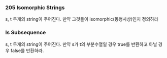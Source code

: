 ### 205 Isomorphic Strings
s, t 두개의 string이 주어진다. 만약 그것들이 isomorphic(동형사상)인지 정의하라 <br>


### Is Subsequence
s, t 두개의 string이 주어진다. 만약 s가 t의 부분수열일 경우 true를 반환하고 아닐 경우 false를 반환하라. 
